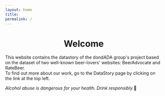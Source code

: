```yaml
---
layout: home
title: 
permalink: /
---
```



<div style="text-align: center;">
  <h1>Welcome</h1>
</div>

This website contains the datastory of the dondADA group's project based on the dataset of two well-known beer-lovers' websites: BeerAdvocate and RateBeer.  
To find out more about our work, go to the DataStory page by clicking on the link at the top left.

*Alcohol abuse is dangerous for your health. Drink responsibly.*🍺
